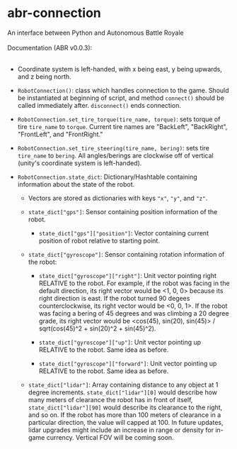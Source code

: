 # abr-connection
An interface between Python and Autonomous Battle Royale
<br>
<br>
Documentation (ABR v0.0.3): <br><br>

* Coordinate system is left-handed, with x being east, y being upwards, and z being north.

* `RobotConnection()`: class which handles connection to the game. Should be instantiated at beginning of script, and method `connect()` should be called immediately after. `disconnect()` ends connection.  

* `RobotConnection.set_tire_torque(tire_name, torque)`: sets torque of tire `tire_name` to `torque`. Current tire names are "BackLeft", "BackRight", "FrontLeft", and "FrontRight."  

* `RobotConnection.set_tire_steering(tire_name, bering)`: sets tire `tire_name` to `bering`. All angles/berings are clockwise off of vertical (unity's coordinate system is left-handed).

* `RobotConnection.state_dict`: Dictionary/Hashtable containing information about the state of the robot.  

  * Vectors are stored as dictionaries with keys `"x"`, `"y"`, and `"z"`.

  * `state_dict["gps"]`: Sensor containing position information of the robot.
    
    * `state_dict["gps"]["position"]`: Vector containing current position of robot relative to starting point.
   
  * `state_dict["gyroscope"]`: Sensor containing rotation information of the robot:
  
    * `state_dict["gyroscope"]["right"]`: Unit vector pointing right RELATIVE to the robot. For example, if the robot was facing in the default direction, its right vector would be <1, 0, 0> because its right direction is east. If the robot turned 90 degees counterclockwise, its right vector would be <0, 0, 1>. If the robot was facing a bering of 45 degrees and was climbing a 20 degree grade, its right vector would be <cos(45), sin(20), sin(45)> / sqrt(cos(45)^2 + sin(20)^2 + sin(45)^2).
    
    * `state_dict["gyroscope"]["up"]`: Unit vector pointing up RELATIVE to the robot. Same idea as before.
    
    * `state_dict["gyroscope"]["forward"]`: Unit vector pointing up RELATIVE to the robot. Same idea as before.
    
  * `state_dict["lidar"]`: Array containing distance to any object at 1 degree increments. `state_dict["lidar"][0]` would describe how many meters of clearance the robot has in front of itself, `state_dict["lidar"][90]` would describe its clearance to the right, and so on. If the robot has more than 100 meters of clearance in a particular direction, the value will capped at 100. In future updates, lidar upgrades might include an increase in range or density for in-game currency. Vertical FOV will be coming soon.
